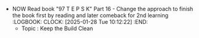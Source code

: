 - NOW Read book "97 T E P S K" Part 16 - Change the approach to finish the book first by reading and later comeback for 2nd learning
  :LOGBOOK:
  CLOCK: [2025-01-28 Tue 10:12:22]
  :END:
	- Topic : Keep the Build Clean